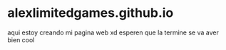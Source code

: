 # alexlimitedgames.github.io
aqui estoy creando mi pagina web xd esperen que la termine se va aver bien cool
